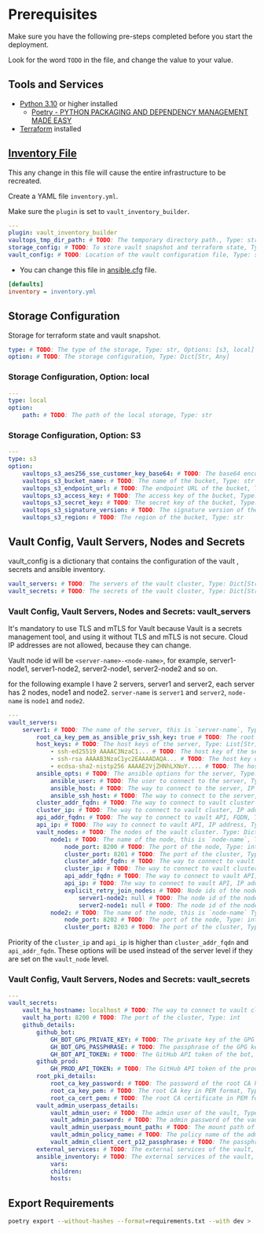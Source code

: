 # Prerequisites

Make sure you have the following pre-steps completed before you start the deployment.

Look for the word `TODO` in the file, and change the value to your value.

## Tools and Services

* [Python 3.10](https://www.python.org/downloads/release/python-3100/) or higher installed
  * [Poetry - PYTHON PACKAGING AND DEPENDENCY MANAGEMENT MADE EASY](https://python-poetry.org/)
* [Terraform](https://www.terraform.io/downloads.html) installed

## [Inventory File](inventory.yml)

This any change in this file will cause the entire infrastructure to be recreated.

Create a YAML file `inventory.yml`.

Make sure the `plugin`  is set to `vault_inventory_builder`.

```yaml
---
plugin: vault_inventory_builder
vaultops_tmp_dir_path: # TODO: The temporary directory path., Type: str
storage_config: # TODO: To store vault snapshot and terraform state, Type: str (Path to the file) | Dict: Actual Storage configuration
vault_config: # TODO: Location of the vault configuration file, Type: str (Path to the file) | Dict: Actual Vault configuration
```

* You can change this file in [ansible.cfg](ansible.cfg#L2) file.

```ini
[defaults]
inventory = inventory.yml
```

## Storage Configuration

Storage for terraform state and vault snapshot.

```yaml
type: # TODO: The type of the storage, Type: str, Options: [s3, local]
option: # TODO: The storage configuration, Type: Dict[Str, Any]
```

### Storage Configuration, Option: local

```yaml
---
type: local
option:
    path: # TODO: The path of the local storage, Type: str
```

### Storage Configuration, Option: S3

```yaml
---
type: s3
option:
    vaultops_s3_aes256_sse_customer_key_base64: # TODO: The base64 encoded AES256 key, Type: str
    vaultops_s3_bucket_name: # TODO: The name of the bucket, Type: str
    vaultops_s3_endpoint_url: # TODO: The endpoint URL of the bucket, Type: str
    vaultops_s3_access_key: # TODO: The access key of the bucket, Type: str
    vaultops_s3_secret_key: # TODO: The secret key of the bucket, Type: str
    vaultops_s3_signature_version: # TODO: The signature version of the bucket, Type: str, Default: s3v4
    vaultops_s3_region: # TODO: The region of the bucket, Type: str
```

## Vault Config, Vault Servers, Nodes and Secrets

vault_config is a dictionary that contains the configuration of the vault , secrets and ansible inventory.

```yaml
vault_servers: # TODO: The servers of the vault cluster, Type: Dict[Str, Dict]
vault_secrets: # TODO: The secrets of the vault cluster, Type: Dict[Str, Any]
```

### Vault Config, Vault Servers, Nodes and Secrets: vault_servers

It's mandatory to use TLS and mTLS for Vault because Vault is a secrets management tool,
and using it without TLS and mTLS is not secure.
Cloud IP addresses are not allowed, because they can change.

Vault node id will be `<server-name>-<node-name>`, for example, server1-node1, server1-node2, server2-node1,
server2-node2 and so on.

for the following example I have 2 servers, server1 and server2, each server has 2 nodes, node1 and node2.
`server-name` is `server1` and `server2`, `node-name` is `node1` and `node2`.

```yaml
---
vault_servers:
    server1: # TODO: The name of the server, this is `server-name`, Type: Dict[Str, Dict]
        root_ca_key_pem_as_ansible_priv_ssh_key: true # TODO: The root CA key will be used as ansible private ssh key, Type: bool, Default: True
        host_keys: # TODO: The host keys of the server, Type: List[Str]
            - ssh-ed25519 AAAAC3NzaC1... # TODO: The host key of the server, Type: str
            - ssh-rsa AAAAB3NzaC1yc2EAAAADAQA... # TODO: The host key of the server, Type: str
            - ecdsa-sha2-nistp256 AAAAE2VjZHNhLXNoY.... # TODO: The host key of the server, Type: str
        ansible_opts: # TODO: The ansible options for the server, Type: Dict[Str, Any]
            ansible_user: # TODO: The user to connect to the server, Type: str
            ansible_host: # TODO: The way to connect to the server, IP address or FQDN, Type: str
            ansible_ssh_host: # TODO: The way to connect to the server, IP address or FQDN, Type: str
        cluster_addr_fqdn: # TODO: The way to connect to vault cluster FQDN, Type: str
        cluster_ip: # TODO: The way to connect to vault cluster, IP address, Type: str
        api_addr_fqdn: # TODO: The way to connect to vault API, FQDN, Type: str
        api_ip: # TODO: The way to connect to vault API, IP address, Type: str
        vault_nodes: # TODO: The nodes of the vault cluster. Type: Dict[Str, Any]
            node1: # TODO: The name of the node, this is `node-name`, Type: Dict[Str, Any]
                node_port: 8200 # TODO: The port of the node, Type: int
                cluster_port: 8201 # TODO: The port of the cluster, Type: int
                cluster_addr_fqdn: # TODO: The way to connect to vault cluster FQDN, Type: str
                cluster_ip: # TODO: The way to connect to vault cluster, IP address, Type: str
                api_addr_fqdn: # TODO: The way to connect to vault API, FQDN, Type: str
                api_ip: # TODO: The way to connect to vault API, IP address, Type: str
                explicit_retry_join_nodes: # TODO: Node ids of the nodes to join the cluster, if `explicit_retry_join_nodes` is declared and no node is available, then no `retry_join` will be used, Type: Dict[Str, Any]
                    server1-node2: null # TODO: The node id of the node, this is `server-name-node-name` Type: Dict[Str, Any]
                    server2-node1: null # TODO: The node id of the node, this is `server-name-node-name` Type: Dict[Str, Any]
            node2: # TODO: The name of the node, this is `node-name` Type: Dict[Str, Any]
                node_port: 8202 # TODO: The port of the node, Type: int
                cluster_port: 8203 # TODO: The port of the cluster, Type: int
```

Priority of the `cluster_ip` and `api_ip` is higher than `cluster_addr_fqdn` and `api_addr_fqdn`. These options will
be used instead of the server level if they are set on the `vault_node` level.

### Vault Config, Vault Servers, Nodes and Secrets: vault_secrets

```yaml
---
vault_secrets:
    vault_ha_hostname: localhost # TODO: The way to connect to vault cluster, IP address or FQDN, Type: str
    vault_ha_port: 8200 # TODO: The port of the cluster, Type: int
    github_details:
        github_bot:
            GH_BOT_GPG_PRIVATE_KEY: # TODO: The private key of the GPG key, Type: str
            GH_BOT_GPG_PASSPHRASE: # TODO: The passphrase of the GPG key, Type: str
            GH_BOT_API_TOKEN: # TODO: The GitHub API token of the bot, Type: str
        github_prod:
            GH_PROD_API_TOKEN: # TODO: The GitHub API token of the production, Type: str
        root_pki_details:
            root_ca_key_password: # TODO: The password of the root CA key, Type: str
            root_ca_key_pem: # TODO: The root CA key in PEM format, Type: str
            root_ca_cert_pem: # TODO: The root CA certificate in PEM format, Type: str
        vault_admin_userpass_details:
            vault_admin_user: # TODO: The admin user of the vault, Type: str
            vault_admin_password: # TODO: The admin password of the vault, Type: str
            vault_admin_userpass_mount_path: # TODO: The mount path of the userpass, Type: str
            vault_admin_policy_name: # TODO: The policy name of the admin, Type: str
            vault_admin_client_cert_p12_passphrase: # TODO: The passphrase of the client certificate, Type: str
        external_services: # TODO: The external services of the vault, this will be uploaded to secret/data/external_services, Type: Dict[Str, Any]
        ansible_inventory: # TODO: The external services of the vault, this will be uploaded to secret/data/external_services, Type: Dict[Str, Any]
            vars:
            children:
            hosts:   
```

## Export Requirements

```bash
poetry export --without-hashes --format=requirements.txt --with dev > .github/files/requirements.txt
```
